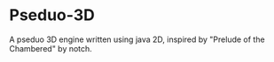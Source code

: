 # Pseduo-3D
A pseduo 3D engine written using java 2D, inspired by "Prelude of the Chambered" by notch.
